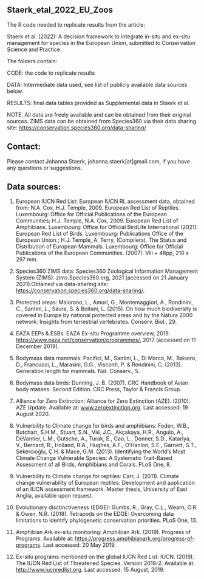 ## Staerk_etal_2022_EU_Zoos
The R code needed to replicate results from the article:

Staerk et al. (2022): A decision framework to integrate in-situ and ex-situ management for species in the European Union, submitted to Conservation Science and Practice

The folders contain:

CODE: the code to replicate results

DATA: Intermediate data used, see list of publicly available data sources below.

RESULTS: final data tables provided as Supplemental data in Staerk et al.

NOTE: All data are freely available and can be obtained from their original sources. ZIMS data can be obtained from Species360 via their data sharing site: https://conservation.species360.org/data-sharing/

## Contact:

Please contact Johanna Staerk, johanna.staerk[at]gmail.com, if you have any questions or suggestions.


## Data sources:

1) European IUCN Red List:
European IUCN RL assessment data, obtained from:
N.A. Cox, H.J. Temple, 2009. European Red List of Reptiles. Luxembourg: Office
for Official Publications of the European Communities; H.J. Temple, N.A. Cox, 2009. European Red List of Amphibians. Luxembourg: Office for Official
BirdLife International (2021). European Red List of Birds. Luxembourg: Publications Office of the European Union.; H.J. Temple, A. Terry, (Compilers). The Status and
Distribution of European Mammals. Luxembourg: Office for Official Publications
of the European Communities. (2007). Viii + 48pp, 210 x 297 mm.

2) Species360 ZIMS data:
Species360 Zoological Information Management System (ZIMS).
zims.Species360.org, 2021 (accessed on 21 January 2021).Obtained via
data-sharing site:  https://conservation.species360.org/data-sharing/.

3) Protected areas:
Maiorano, L., Amori, G., Montemaggiori, A., Rondinini, C., Santini, L., Saura,
S. & Boitani, L. (2015). On how much biodiversity is covered in Europe by
national protected areas and by the Natura 2000 network: Insights from
terrestrial vertebrates. Conserv. Biol., 29.

4) EAZA EEPs & ESBs:
EAZA Ex-situ Programme overview, 2019.
https://www.eaza.net/conservation/programmes/, 2017 (accessed on 11 December
2019).

5) Bodymass data mammals:
Pacifici, M., Santini, L., Di Marco, M., Baisero, D., Francucci, L., Marasini,
G.G., Visconti, P. & Rondinini, C. (2013). Generation length for mammals. Nat.
Conserv., 5.

6) Bodymass data birds:
Dunning, J. B. (2007). CRC Handbook of Avian body masses. Second Edition. CRC
Press, Taylor & Francis Group.

7) Alliance for Zero Extinction:
Alliance for Zero Extinction (AZE). (2010). AZE Update. Available at:
www.zeroextinction.org. Last accessed: 19 August 2020.

8) Vulnerbility to Climate change for birds and amphibians:
Foden, W.B., Butchart, S.H.M., Stuart, S.N., Vié, J.C., Akçakaya, H.R.,
Angulo, A., DeVantier, L.M., Gutsche, A., Turak, E., Cao, L., Donner, S.D.,
Katariya, V., Bernard, R., Holland, R.A., Hughes, A.F., O’Hanlon, S.E.,
Garnett, S.T., Şekercioǧlu, Ç.H. & Mace, G.M. (2013). Identifying the World’s
Most Climate Change Vulnerable Species: A Systematic Trait-Based Assessment of
all Birds, Amphibians and Corals. PLoS One, 8.

9) Vulnerbility to Climate change for reptiles:
Carr, J. (2011). Climate change vulnerability of European reptiles: Development and application of an IUCN assessment framework. Master thesis, University of East Anglia, available upon request.

10) Evolutionary disctinctiveness (EDGE):
Gumbs, R., Gray, C.L., Wearn, O.R. & Owen, N.R. (2018). Tetrapods on the EDGE: Overcoming data limitations to identify phylogenetic conservation priorities. PLoS One, 13.

11) Amphibian Ark ex-situ monitoring:
Amphibian Ark. (2019). Progress of Programs. Available at: https://progress.amphibianark.org/progress-of-programs. Last accessed: 20 May 2019.

12) Ex-situ programs mentioned on the global IUCN Red List:
IUCN. (2019). The IUCN Red List of Threatened Species. Version 2019-2. Available at: http://www.iucnredlist.org. Last accessed: 15 August, 2019.
